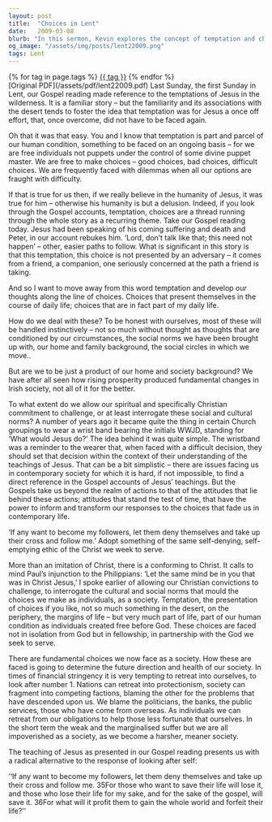 ```yaml
---
layout: post
title:  "Choices in Lent"
date:   2009-03-08
blurb: "In this sermon, Kevin explores the concept of temptation and choices, emphasizing that they are part and parcel of our human condition. He encourages us to let our Christian commitment challenge our social and cultural norms. He highlights the importance of self-denial and conforming to Christ in our decision-making process, especially in times of societal challenges."
og_image: "/assets/img/posts/lent22009.png"
tags: Lent
---    
```

<div class="tag-pills">
    {% for tag in page.tags %}
    <a href="{{ site.baseurl }}/tag/{{ tag | slugify }}" class="tag-pill">{{ tag }}</a>
    {% endfor %}
</div>
[Original PDF](/assets/pdf/lent22009.pdf)
Last Sunday, the first Sunday in Lent, our Gospel reading made reference to the temptations of Jesus in the wilderness. It is a familiar story – but the familiarity and its associations with the desert tends to foster the idea that temptation was for Jesus a once off effort, that, once overcome, did not have to be faced again.

Oh that it was that easy. You and I know that temptation is part and parcel of our human condition, something to be faced on an ongoing basis – for we are free individuals not puppets under the control of some divine puppet master. We are free to make choices – good choices, bad choices, difficult choices. We are frequently faced with dilemmas when all our options are fraught with difficulty.

If that is true for us then, if we really believe in the humanity of Jesus, it was true for him – otherwise his humanity is but a delusion. Indeed, if you look through the Gospel accounts, temptation, choices are a thread running through the whole story as a recurring theme. Take our Gospel reading today. Jesus had been speaking of his coming suffering and death and Peter, in our account rebukes him. ‘Lord, don’t talk like that; this need not happen’ – other, easier paths to follow. What is significant in this story is that this temptation, this choice is not presented by an adversary – it comes from a friend, a companion, one seriously concerned at the path a friend is taking.

And so I want to move away from this word temptation and develop our thoughts along the line of choices. Choices that present themselves in the course of daily life; choices that are in fact part of my daily life.

How do we deal with these? To be honest with ourselves, most of these will be handled instinctively – not so much without thought as thoughts that are conditioned by our circumstances, the social norms we have been brought up with, our home and family background, the social circles in which we move..

But are we to be just a product of our home and society background? We have after all seen how rising prosperity produced fundamental changes in Irish society, not all of it for the better.

To what extent do we allow our spiritual and specifically Christian commitment to challenge, or at least interrogate these social and cultural norms? A number of years ago it became quite the thing in certain Church groupings to wear a wrist band bearing the initials WWJD, standing for ‘What would Jesus do?’ The idea behind it was quite simple. The wristband was a reminder to the wearer that, when faced with a difficult decision, they should set that decision within the context of their understanding of the teachings of Jesus. That can be a bit simplistic – there are issues facing us in contemporary society for which it is hard, if not impossible, to find a direct reference in the Gospel accounts of Jesus’ teachings. But the Gospels take us beyond the realm of actions to that of the attitudes that lie behind these actions; attitudes that stand the test of time, that have the power to inform and transform our responses to the choices that fade us in contemporary life.

‘If any want to become my followers, let them deny themselves and take up their cross and follow me.’ Adopt something of the same self-denying, self-emptying ethic of the Christ we week to serve.

More than an imitation of Christ, there is a conforming to Christ. It calls to mind Paul’s injunction to the Philippians: ‘Let the same mind be in you that was in Christ Jesus,’ I spoke earlier of allowing our Christian convictions to challenge, to interrogate the cultural and social norms that mould the choices we make as individuals, as a society. Temptation, the presentation of choices if you like, not so much something in the desert, on the periphery, the margins of life – but very much part of life, part of our human condition as individuals created free before God. These choices are faced not in isolation from God but in fellowship, in partnership with the God we seek to serve.

There are fundamental choices we now face as a society. How these are faced is going to determine the future direction and health of our society. In times of financial stringency it is very tempting to retreat into ourselves, to look after number 1. Nations can retreat into protectionism, society can fragment into competing factions, blaming the other for the problems that have descended upon us. We blame the politicians, the banks, the public services, those who have come from overseas. As individuals we can retreat from our obligations to help those less fortunate that ourselves. In the short term the weak and the marginalised suffer but we are all impoverished as a society, as we become a harsher, meaner society.

The teaching of Jesus as presented in our Gospel reading presents us with a radical alternative to the response of looking after self:

‘‘If any want to become my followers, let them deny themselves and take up their cross and follow me. 35For those who want to save their life will lose it, and those who lose their life for my sake, and for the sake of the gospel, will save it. 36For what will it profit them to gain the whole world and forfeit their life?’’

